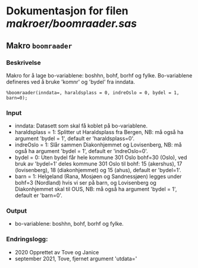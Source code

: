 
# Dokumentasjon for filen *makroer/boomraader.sas*


## Makro `boomraader`

### Beskrivelse

Makro for å lage bo-variablene: boshhn, bohf, borhf og fylke.
Bo-variablene defineres ved å bruke 'komnr' og 'bydel' fra inndata.

```
%boomraader(inndata=, haraldsplass = 0, indreOslo = 0, bydel = 1, barn=0);
```

### Input 
- inndata: Datasett som skal få koblet på bo-variablene.
- haraldsplass = 1: Splitter ut Haraldsplass fra Bergen, NB: må også ha argument 'bydel = 1', default er 'haraldsplass=0'.
- indreOslo = 1: Slår sammen Diakonhjemmet og Lovisenberg, NB: må også ha argument 'bydel = 1', default er 'indreOslo=0'.
- bydel = 0: Uten bydel får hele kommune 301 Oslo bohf=30 (Oslo), ved bruk av 'bydel=1' deles kommune 301 Oslo til bohf: 15 (akershus), 17 (lovisenberg), 18 (diakonhjemmet) og 15 (ahus), default er 'bydel=1'. 
- barn = 1: Helgeland (Rana, Mosjøen og Sandnessjøen) legges under bohf=3 (Nordland) hvis vi ser på barn, og Lovisenberg og Diakonhjemmet skal til OUS, NB: må også ha argument 'bydel = 1', default er 'barn=0'.

### Output 
- bo-variablene: boshhn, bohf, borhf og fylke.

### Endringslogg:
- 2020 Opprettet av Tove og Janice
- september 2021, Tove, fjernet argument 'utdata='
